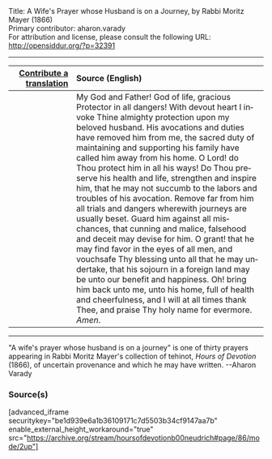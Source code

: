 <html>
<head></head>
<body>
Title: A Wife's Prayer whose Husband is on a Journey, by Rabbi Moritz Mayer (1866)<br />
Primary contributor: aharon.varady<br />
For attribution and license, please consult the following URL: <a href="http://opensiddur.org/?p=32391">http://opensiddur.org/?p=32391</a>
<p />
<hr />

<table style="margin-left: auto;margin-right: auto;" class="draggable">
<thead><tr><th id="x" style="text-align: right;"><a href="/contributing/upload/">Contribute a translation</a></th><th style="text-align: left;">Source (English)</th></tr></thead>
<tbody>
<tr><td style="vertical-align:top;" width="25%">
<div class="liturgy" lang="he">

</span></div></td>
 
<td style="vertical-align:top;">
<div class="english" lang="en">
My God and Father! God of life, gracious Protector in all dangers! With devout heart I invoke Thine almighty protection upon my beloved husband. His avocations and duties have removed him from me, the sacred duty of maintaining and supporting his family have called him away from his home. O Lord! do Thou protect him in all his ways! Do Thou preserve his health and life, strengthen and inspire him, that he may not succumb to the labors and troubles of his avocation. Remove far from him all trials and dangers wherewith journeys are usually beset. Guard him against all mischances, that cunning and malice, falsehood and deceit may devise for him. O grant! that he may find favor in the eyes of all men, and vouchsafe Thy blessing unto all that he may undertake, that his sojourn in a foreign land may be unto our benefit and happiness. Oh! bring him back unto me, unto his home, full of health and cheerfulness, and I will at all times thank Thee, and praise Thy holy name for evermore. <em>Amen</em>. 
</div></td></tr>
</tbody></table>

<hr />

"A wife's prayer whose husband is on a journey" is one of thirty prayers appearing in Rabbi Moritz Mayer's collection of tehinot, <em>Hours of Devotion</em> (1866), of uncertain provenance and which he may have written. --Aharon Varady

<h3>Source(s)</h3>

[advanced_iframe securitykey="be1d939e6a1b36109171c7d5503b34cf9147aa7b" enable_external_height_workaround="true" src="https://archive.org/stream/hoursofdevotionb00neudrich#page/86/mode/2up"]

&nbsp;
</body>
</html>